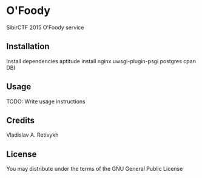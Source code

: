 # O'Foody

SibirCTF 2015 O'Foody service

## Installation
Install dependencies
    aptitude install nginx uwsgi-plugin-psgi postgres
    cpan DBI

## Usage

TODO: Write usage instructions

## Credits

Vladislav A. Retivykh

## License

You may distribute under the terms of the GNU General Public License

